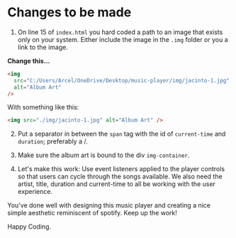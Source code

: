 # Changes to be made

1. On line 15 of `index.html` you hard coded a path to an image that exists only on your system. Either include the image in the `.img` folder or you a link to the image.

**Change this...**

```html
<img
  src="C:/Users/Arcel/OneDrive/Desktop/music-player/img/jacinto-1.jpg"
  alt="Album Art"
/>
```

With something like this:

```html
<img src="./img/jacinto-1.jpg" alt="Album Art" />
```

2. Put a separator in between the `span` tag with the id of `current-time` and `duration`; preferably a /.

3. Make sure the album art is bound to the div `img-container`.
4. Let's make this work: Use event listeners applied to the player controls so that users can cycle through the songs available. We also need the artist, title, duration and current-time to all be working with the user experience.

You've done well with designing this music player and creating a nice simple aesthetic reminiscent of spotify. Keep up the work!

Happy Coding.

